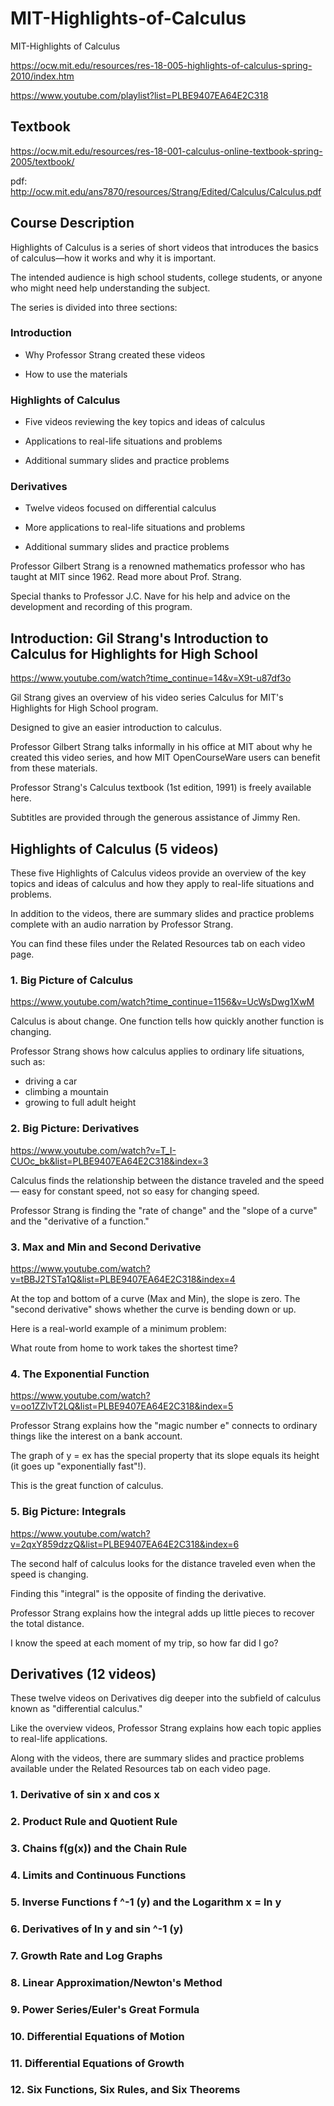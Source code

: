 # MIT-Highlights-of-Calculus
MIT-Highlights of Calculus

https://ocw.mit.edu/resources/res-18-005-highlights-of-calculus-spring-2010/index.htm

https://www.youtube.com/playlist?list=PLBE9407EA64E2C318

## Textbook

https://ocw.mit.edu/resources/res-18-001-calculus-online-textbook-spring-2005/textbook/

pdf: http://ocw.mit.edu/ans7870/resources/Strang/Edited/Calculus/Calculus.pdf

## Course Description

Highlights of Calculus is a series of short videos that introduces the basics of calculus—how it works and why it is important. 

The intended audience is high school students, college students, or anyone who might need help understanding the subject.

The series is divided into three sections:

### Introduction

- Why Professor Strang created these videos

- How to use the materials

### Highlights of Calculus

- Five videos reviewing the key topics and ideas of calculus

- Applications to real-life situations and problems

- Additional summary slides and practice problems

### Derivatives

- Twelve videos focused on differential calculus

- More applications to real-life situations and problems

- Additional summary slides and practice problems

Professor Gilbert Strang is a renowned mathematics professor who has taught at MIT since 1962. Read more about Prof. Strang.

Special thanks to Professor J.C. Nave for his help and advice on the development and recording of this program.




## Introduction: Gil Strang's Introduction to Calculus for Highlights for High School

https://www.youtube.com/watch?time_continue=14&v=X9t-u87df3o

Gil Strang gives an overview of his video series Calculus for MIT's Highlights for High School program. 

Designed to give an easier introduction to calculus.


Professor Gilbert Strang talks informally in his office at MIT about why he created this video series, and how MIT OpenCourseWare users can benefit from these materials.

Professor Strang's Calculus textbook (1st edition, 1991) is freely available here.

Subtitles are provided through the generous assistance of Jimmy Ren.


## Highlights of Calculus (5 videos)

These five Highlights of Calculus videos provide an overview of the key topics and ideas of calculus and how they apply to real-life situations and problems. 

In addition to the videos, there are summary slides and practice problems complete with an audio narration by Professor Strang. 

You can find these files under the Related Resources tab on each video page.

### 1. Big Picture of Calculus

https://www.youtube.com/watch?time_continue=1156&v=UcWsDwg1XwM

Calculus is about change. One function tells how quickly another function is changing. 

Professor Strang shows how calculus applies to ordinary life situations, such as:

* driving a car
* climbing a mountain
* growing to full adult height

### 2. Big Picture: Derivatives

https://www.youtube.com/watch?v=T_I-CUOc_bk&list=PLBE9407EA64E2C318&index=3

Calculus finds the relationship between the distance traveled and the speed — easy for constant speed, not so easy for changing speed. 

Professor Strang is finding the "rate of change" and the "slope of a curve" and the "derivative of a function."

### 3. Max and Min and Second Derivative

https://www.youtube.com/watch?v=tBBJ2TSTa1Q&list=PLBE9407EA64E2C318&index=4

At the top and bottom of a curve (Max and Min), the slope is zero. The "second derivative" shows whether the curve is bending down or up. 

Here is a real-world example of a minimum problem:

What route from home to work takes the shortest time?


### 4. The Exponential Function

https://www.youtube.com/watch?v=oo1ZZlvT2LQ&list=PLBE9407EA64E2C318&index=5

Professor Strang explains how the "magic number e" connects to ordinary things like the interest on a bank account. 

The graph of
y = ex has the special property that its slope equals its height (it goes up "exponentially fast"!). 

This is the great function of calculus.

### 5. Big Picture: Integrals

https://www.youtube.com/watch?v=2qxY859dzzQ&list=PLBE9407EA64E2C318&index=6

The second half of calculus looks for the distance traveled even when the speed is changing. 

Finding this "integral" is the opposite of finding the derivative. 

Professor Strang explains how the integral adds up little pieces to recover the total distance.

I know the speed at each moment of my trip, so how far did I go?

## Derivatives (12 videos)

These twelve videos on Derivatives dig deeper into the subfield of calculus known as "differential calculus."  

Like the overview videos, Professor Strang explains how each topic applies to real-life applications.  

Along with the videos, there are summary slides and practice problems available under the Related Resources tab on each video page.

### 1. Derivative of sin x and cos x

### 2. Product Rule and Quotient Rule

### 3. Chains f(g(x)) and the Chain Rule

### 4. Limits and Continuous Functions

### 5. Inverse Functions f ^-1 (y) and the Logarithm x = ln y

### 6. Derivatives of ln y and sin ^-1 (y)

### 7. Growth Rate and Log Graphs

### 8. Linear Approximation/Newton's Method

### 9. Power Series/Euler's Great Formula

### 10. Differential Equations of Motion

### 11. Differential Equations of Growth

### 12. Six Functions, Six Rules, and Six Theorems




